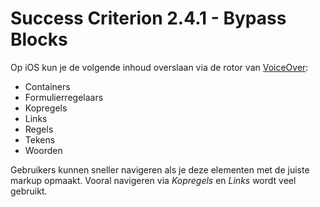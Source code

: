 # Success Criterion 2.4.1 - Bypass Blocks

Op iOS kun je de volgende inhoud overslaan via de rotor van [VoiceOver](https://appt.nl/kennisbank/hulpmiddelen/schermlezer/ios):

* Containers
* Formulierregelaars
* Kopregels
* Links
* Regels
* Tekens
* Woorden

Gebruikers kunnen sneller navigeren als je deze elementen met de juiste markup opmaakt. Vooral navigeren via _Kopregels_ en _Links_ wordt veel gebruikt.
